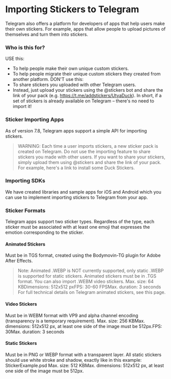 # Importing Stickers to Telegram
Telegram also offers a platform for developers of apps that help users make their own stickers. For example, apps that allow people to upload pictures of themselves and turn them into stickers.
### Who is this for?
USE this:
- To help people make their own unique custom stickers.
- To help people migrate their unique custom stickers they created from another platform.
DON'T use this:
- To share stickers you uploaded with other Telegram users.
- Instead, just upload your stickers using the @stickers bot and share the link of your pack (e.g. https://t.me/addstickers/UtyaDuck).
In short, if a set of stickers is already available on Telegram – there's no need to import it!
### Sticker Importing Apps
As of version 7.8, Telegram apps support a simple API for importing stickers.
> WARNING: Each time a user imports stickers, a new sticker pack is created on Telegram. Do not use the importing feature to share stickers you made with other users. If you want to share your stickers, simply upload them using @stickers and share the link of your pack. For example, here's a link to install some Duck Stickers.
### Importing SDKs
We have created libraries and sample apps for iOS and Android which you can use to implement importing stickers to Telegram from your app.
### Sticker Formats
Telegram apps support two sticker types. Regardless of the type, each sticker must be associated with at least one emoji that expresses the emotion corresponding to the sticker.
#### Animated Stickers
Must be in TGS format, created using the Bodymovin-TG plugin for Adobe After Effects.
> Note: Animated .WEBP is NOT currently supported, only static .WEBP is supported for static stickers. Animated stickers must be in .TGS format. You can also import .WEBM video stickers.
Max. size: 64 KBDimensions: 512x512 pxFPS: 30-60 FPSMax. duration: 3 seconds
> For full technical details on Telegram animated stickers, see this page.
#### Video Stickers
Must be in WEBM format with VP9 and alpha channel encoding (transparency is a temporary requirement).
Max. size: 256 KBMax. dimensions: 512x512 px, at least one side of the image must be 512px.FPS: 30Max. duration: 3 seconds
#### Static Stickers
Must be in PNG or WEBP format with a transparent layer. All static stickers should use white stroke and shadow, exactly like in this example: StickerExample.psd
Max. size: 512 KBMax. dimensions: 512x512 px, at least one side of the image must be 512px.
